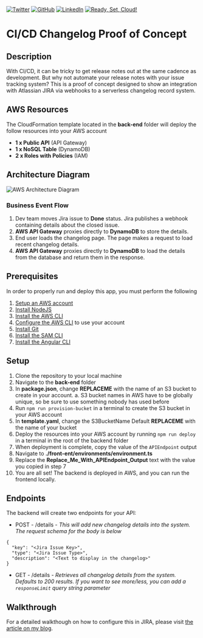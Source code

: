[![Twitter][1.1]][1] [![GitHub][2.1]][2] [![LinkedIn][3.1]][3] [![Ready, Set, Cloud!][4.1]][4]
# CI/CD Changelog Proof of Concept #
## Description ##
With CI/CD, it can be tricky to get release notes out at the same cadence as development. But why not automate your release notes with your issue tracking system? This is a proof of concept designed to show an integration with Atlassian JIRA via webhooks to a serverless changelog record system.

## AWS Resources ##
The CloudFormation template located in the **back-end** folder will deploy the follow resources into your AWS account

* **1 x Public API** (API Gateway)
* **1 x NoSQL Table** (DynamoDB)
* **2 x Roles with Policies** (IAM)

## Architecture Diagram ##
![AWS Architecture Diagram](https://readysetcloud.s3.amazonaws.com/changelog-architecture-diagram.png)

### Business Event Flow ###
1. Dev team moves Jira issue to **Done** status. Jira publishes a webhook containing details about the closed issue.
2. **AWS API Gateway** proxies directly to **DynamoDB** to store the details.
3. End user loads the changelog page. The page makes a request to load recent changelog details.
4. **AWS API Gateway** proxies directly to **DynamoDB** to load the details from the database and return them in the response.

## Prerequisites ##
In order to properly run and deploy this app, you must perform the following
1. [Setup an AWS account](https://aws.amazon.com/premiumsupport/knowledge-center/create-and-activate-aws-account/)
2. [Install NodeJS](https://nodejs.org/en/download/)
3. [Install the AWS CLI](https://docs.aws.amazon.com/cli/latest/userguide/install-cliv2.html)
4. [Configure the AWS CLI](https://docs.aws.amazon.com/cli/latest/userguide/cli-chap-configure.html) to use your account
5. [Install Git](https://git-scm.com/downloads)
6. [Install the SAM CLI](https://docs.aws.amazon.com/serverless-application-model/latest/developerguide/serverless-sam-cli-install.html)
7. [Install the Angular CLI](https://cli.angular.io/)

## Setup ##
1. Clone the repository to your local machine
2. Navigate to the **back-end** folder
3. In **package.json**, change **REPLACEME** with the name of an S3 bucket to create in your account.
  a. S3 bucket names in AWS have to be globally unique, so be sure to use something nobody has used before
4. Run `npm run provision-bucket` in a terminal to create the S3 bucket in your AWS account
5. In **template.yaml**, change the S3BucketName Default **REPLACEME** with the name of your bucket
6. Deploy the resources into your AWS account by running `npm run deploy` in a terminal in the root of the backend folder
7. When deployment is complete, copy the value of the `APIEndpoint` output
8. Navigate to **./front-ent/environments/environment.ts**
9. Replace the **Replace_Me_With_APIEndpoint_Output** text with the value you copied in step 7
10. You are all set! The backend is deployed in AWS, and you can run the frontend locally.

## Endpoints ##
The backend will create two endpoints for your API:

* POST - /details - *This will add new changelog details into the system. The request schema for the body is below*
```
{
  "key": "<Jira Issue Key>",
  "type": "<Jira Issue Type>",
  "description": "<Text to display in the changelog>"
}
```

* GET - /details - *Retrieves all changelog details from the system. Defaults to 200 results. If you want to see more/less, you can add a `responseLimit` query string parameter*

## Walkthrough ##
For a detailed walkthough on how to configure this in JIRA, please visit [the article on my blog](https://readysetcloud.io).


[1.1]: http://i.imgur.com/tXSoThF.png
[2.1]: http://i.imgur.com/0o48UoR.png
[3.1]: http://i.imgur.com/lGwB1Hk.png
[4.1]: https://readysetcloud.s3.amazonaws.com/logo.png

[1]: http://www.twitter.com/allenheltondev
[2]: http://www.github.com/allenheltondev
[3]: https://www.linkedin.com/in/allen-helton-85aa9650/
[4]: https://readysetcloud.io
